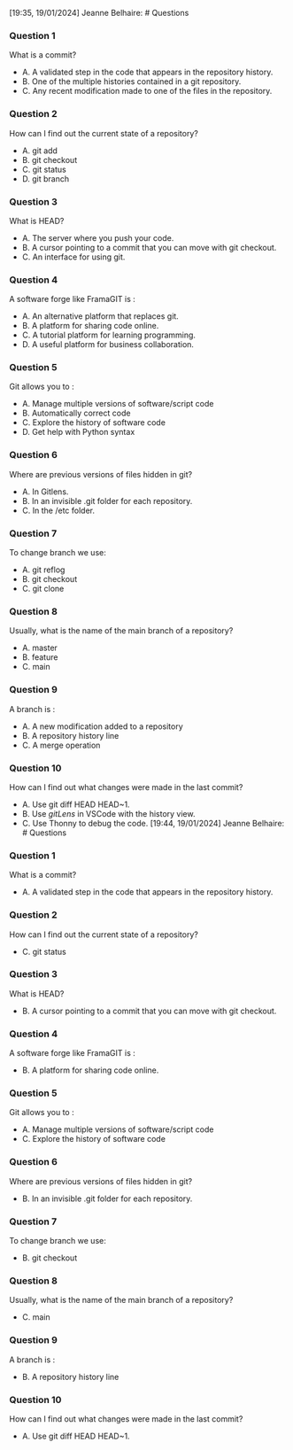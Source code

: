 [19:35, 19/01/2024] Jeanne Belhaire: # Questions

### Question 1

What is a commit?

- A. A validated step in the code that appears in the repository history.
- B. One of the multiple histories contained in a git repository.
- C. Any recent modification made to one of the files in the repository.

### Question 2

How can I find out the current state of a repository?

- A. git add
- B. git checkout
- C. git status
- D. git branch

### Question 3

What is HEAD?

- A. The server where you push your code.
- B. A cursor pointing to a commit that you can move with git checkout.
- C. An interface for using git.

### Question 4

A software forge like FramaGIT is :

- A. An alternative platform that replaces git.
- B. A platform for sharing code online.
- C. A tutorial platform for learning programming.
- D. A useful platform for business collaboration.

### Question 5

Git allows you to :

- A. Manage multiple versions of software/script code
- B. Automatically correct code
- C. Explore the history of software code
- D. Get help with Python syntax

### Question 6

Where are previous versions of files hidden in git?

- A. In Gitlens.
- B. In an invisible .git folder for each repository.
- C. In the /etc folder.

### Question 7

To change branch we use:

- A. git reflog <branch name>
- B. git checkout <branch name>
- C. git clone <branch name>

### Question 8

Usually, what is the name of the main branch of a repository?

- A. master
- B. feature
- C. main

### Question 9

A branch is :

- A. A new modification added to a repository
- B. A repository history line
- C. A merge operation

### Question 10

How can I find out what changes were made in the last commit?

- A. Use git diff HEAD HEAD~1.
- B. Use *gitLens* in VSCode with the history view.
- C. Use Thonny to debug the code.
[19:44, 19/01/2024] Jeanne Belhaire: # Questions

### Question 1

What is a commit?
- A. A validated step in the code that appears in the repository history.

### Question 2

How can I find out the current state of a repository?
- C. git status

### Question 3

What is HEAD?
- B. A cursor pointing to a commit that you can move with git checkout.

### Question 4

A software forge like FramaGIT is :
- B. A platform for sharing code online.


### Question 5

Git allows you to :
- A. Manage multiple versions of software/script code
- C. Explore the history of software code


### Question 6

Where are previous versions of files hidden in git?
- B. In an invisible .git folder for each repository.


### Question 7

To change branch we use:
- B. git checkout <branch name>


### Question 8

Usually, what is the name of the main branch of a repository?
- C. main

### Question 9

A branch is :
- B. A repository history line


### Question 10

How can I find out what changes were made in the last commit?
- A. Use git diff HEAD HEAD~1.